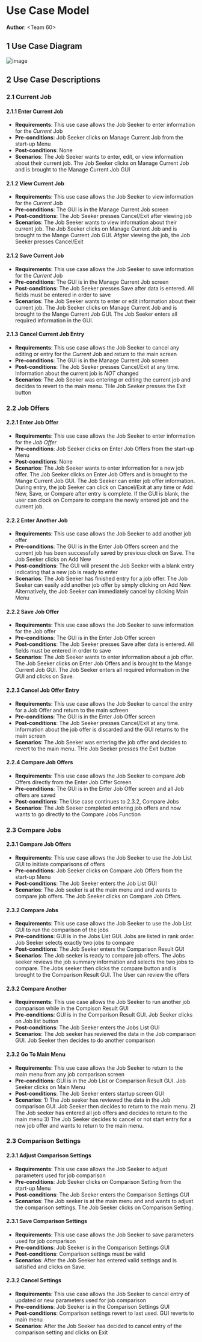 # Use Case Model


**Author**: \<Team 60\>

## 1 Use Case Diagram
![image](images/UseCaseDiagram.png)


## 2 Use Case Descriptions

### 2.1 Current Job
#### 2.1.1 Enter Current Job

* **Requirements**: This use case allows the Job Seeker to enter information for the *Current* Job
* **Pre-conditions**: Job Seeker clicks on Manage Current Job from the start-up Menu
* **Post-conditions**: None
* **Scenarios**: The Job Seeker wants to enter, edit, or view information about their current job. The Job Seeker clicks on Manage Current Job and is brought to the Manage Current Job GUI

#### 2.1.2 View Current Job

* **Requirements**: This use case allows the Job Seeker to view information for the *Current* Job
* **Pre-conditions**: The GUI is in the Manage Current Job screen
* **Post-conditions**: The Job Seeker presses Cancel/Exit after viewing job
* **Scenarios**: The Job Seeker wants to view information about their current job. The Job Seeker clicks on Manage Current Job and is brought to the Mange Current Job GUI. Afgter viewing the job, the Job Seeker presses Cancel/Exit

#### 2.1.2 Save Current Job

* **Requirements**: This use case allows the Job Seeker to save information for the *Current* Job
* **Pre-conditions**: The GUI is in the Manage Current Job screen
* **Post-conditions**: The Job Seeker presses Save after data is entered. All fields must be entered in order to save
* **Scenarios**: The Job Seeker wants to enter or edit information about their current job. The Job Seeker clicks on Manage Current Job and is brought to the Mange Current Job GUI. The Job Seeker enters all required information in the GUI.

#### 2.1.3 Cancel Current Job Entry

* **Requirements**: This use case allows the Job Seeker to cancel any editing or entry for the *Current* Job and return to the main screen
* **Pre-conditions**: The GUI is in the Manage Current Job screen
* **Post-conditions**: The Job Seeker presses Cancel/Exit at any time.  Information about the current job is *NOT* changed
* **Scenarios**: The Job Seeker was entering or editing the current job and decides to revert to the main menu.  THe Job Seeker presses the Exit button


### 2.2 Job Offers
#### 2.2.1 Enter Job Offer

* **Requirements**: This use case allows the Job Seeker to enter information for the *Job Offer*
* **Pre-conditions**: Job Seeker clicks on Enter Job Offers from the start-up Menu
* **Post-conditions**: None
* **Scenarios**: The Job Seeker wants to enter information for a new job offer. The Job Seeker clicks on Enter Job Offers and is brought to the Mange Current Job GUI.  The Job Seeker can enter job offer information.  During entry, the job Seeker can click on Cancel/Exit at any time or Add New, Save, or Compare after entry is complete. If the GUI is blank, the user can clock on Compare to compare the newly entered job and the current job.

#### 2.2.2 Enter Another Job

* **Requirements**: This use case allows the Job Seeker to add another job offer
* **Pre-conditions**: The GUI is in the Enter Job Offers  screen and the current job has been successfully saved by previous clock on Save. The Job Seeker clicks on Add New
* **Post-conditions**: The GUI will present the Job Seeker with a blank entry indicating that a new job is ready to enter
* **Scenarios**: The Job Seeker has finished entry for a job offer.  The Job Seeker can easily add another job offer by simply clicking on Add New.  Alternatively, the Job Seeker can immediately cancel by clicking Main Menu

#### 2.2.2 Save Job Offer

* **Requirements**: This use case allows the Job Seeker to save information for the Job offer
* **Pre-conditions**: The GUI is in the Enter Job Offer screen
* **Post-conditions**: The Job Seeker presses Save after data is entered. All fields must be entered in order to save
* **Scenarios**: The Job Seeker wants to enter information about a job offer. The Job Seeker clicks on Enter Job Offers and is brought to the Mange Current Job GUI. The Job Seeker enters all required information in the GUI and clicks on Save.  

#### 2.2.3 Cancel Job Offer Entry

* **Requirements**: This use case allows the Job Seeker to cancel the entry for a Job Offer and return to the main scfreen
* **Pre-conditions**: The GUI is in the Enter Job Offer screen
* **Post-conditions**: The Job Seeker presses Cancel/Exit at any time.  Information about the job offer is discarded and the GUI returns to the main screen
* **Scenarios**: The Job Seeker was entering the job offer and decides to revert to the main menu.  THe Job Seeker presses the Exit button

#### 2.2.4 Compare Job Offers

* **Requirements**: This use case allows the Job Seeker to compare Job Offers directly from the Enter Job Offer Screen
* **Pre-conditions**: The GUI is in the Enter Job Offer screen and all Job offers are saved
* **Post-conditions**: The Use case continues to 2.3.2, Compare Jobs
* **Scenarios**: The Job Seeker completed entering job offers and now wants to go directly to the Compare Jobs Function

### 2.3 Compare Jobs
#### 2.3.1 Compare Job Offers

* **Requirements**: This use case allows the Job Seeker to use the Job List GUI to initiate comparisons of offers
* **Pre-conditions**: Job Seeker clicks on Compare Job Offers from the start-up Menu
* **Post-conditions**: The Job Seeker enters the Job List GUI
* **Scenarios**: The Job seeker is at the main menu and and wants to compare job offers.  The Job Seeker clicks on Compare Job Offers.

#### 2.3.2 Compare Jobs

* **Requirements**: This use case allows the Job Seeker to use the Job List GUI to run the comparison of the jobs
* **Pre-conditions**: GUI is in the Jobs List GUI.  Jobs are listed in rank order. Job Seeker selects exactly two jobs to compare
* **Post-conditions**: The Job Seeker enters the Comparison Result GUI
* **Scenarios**: The Job seeker is ready to compare job offers.  The Jobs seeker reviews the job summary information and selects the two jobs to compare. The Jobs seeker then clicks the compare button and is brought to the Comparison Result GUI. The User can review the offers 

#### 2.3.2 Compare Another

* **Requirements**: This use case allows the Job Seeker to run another job comparison while in the Compison Result GUI
* **Pre-conditions**: GUI is in the Comparison Result GUI.  Job Seeker clicks on Job list button
* **Post-conditions**: The Job Seeker enters the Jobs List GUI
* **Scenarios**: The Job seeker has reviewed the data in the Job comparison GUI.  Job Seeker then decides to do another comparison


#### 2.3.2 Go To Main Menu

* **Requirements**: This use case allows the Job Seeker to return to the main menu from any job comparison screen
* **Pre-conditions**: GUI is in the Job List or Comparison Result GUI.  Job Seeker clicks on Main Menu
* **Post-conditions**: The Job Seeker enters startup screen GUI
* **Scenarios**: 1) The Job seeker has reviewed the data in the Job comparison GUI.  Job Seeker then decides to return to the main menu. 2) The Job seeker has entered all job offers and decides to return to the main menu 3) The Job Seeker decides to cancel or not start entry for a new job offer and wants to return to the main menu.

### 2.3 Comparison Settings
#### 2.3.1 Adjust Comparison Settings

* **Requirements**: This use case allows the Job Seeker to adjust parameters used for job comparison
* **Pre-conditions**: Job Seeker clicks on Comparison Setting from the start-up Menu
* **Post-conditions**: The Job Seeker enters the Comparison Settings GUI
* **Scenarios**: The Job seeker is at the main menu and and wants to adjust the comparison settings.  The Job Seeker clicks on Comparison Setting.

#### 2.3.1 Save Comparison Settings

* **Requirements**: This use case allows the Job Seeker to save parameters used for job comparison
* **Pre-conditions**: Job Seeker is in the Comparison Settings GUI
* **Post-conditions**: Comparison settings must be valid
* **Scenarios**: After the Job Seeker has entered valid settings and is satisfied and clicks on Save. 

#### 2.3.2 Cancel Settings

* **Requirements**: This use case allows the Job Seeker to cancel entry of updated or new parameters used for job comparison
* **Pre-conditions**: Job Seeker is in the Comparison Settings GUI
* **Post-conditions**: Comparison settings revert to last used. GUI reverts to main menu
* **Scenarios**: After the Job Seeker has decided to cancel entry of the comparison setting and clicks on Exit

